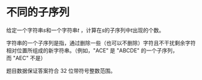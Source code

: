 # 不同的子序列

给定一个字符串$s$和一个字符串$t$ ，计算在$s$的子序列中$t$出现的个数。

字符串的一个子序列是指，通过删除一些（也可以不删除）字符且不干扰剩余字符相对位置所组成的新字符串。（例如，"ACE" 是 "ABCDE" 的一个子序列，而 "AEC" 不是）

题目数据保证答案符合 32 位带符号整数范围。
